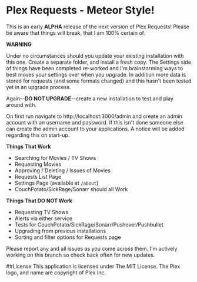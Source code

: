 # Plex Requests - Meteor Style!

This is an early **ALPHA** release of the next version of Plex Requests! Please be aware that things will break, that I am 100% certain of.

**WARNING**

Under no circumstances should you update your existing installation with this one. Create a separate folder, and install a fresh copy. The Settings side of things have been completed re-worked and I'm brainstorming ways to best moves your settings over when you upgrade. In addition more data is stored for requests (and some formats changed) and this hasn't been tested yet in an upgrade process.

Again--**DO NOT UPGRADE**--create a new installation to test and play around with.

On first run navigate to http://localhost:3000/admin and create an admin account with an username and password. If this isn't done someone else can create the admin account to your applications. A notice will be added regarding this on start-up.

**Things That Work**

  - Searching for Movies / TV Shows
  - Requesting Movies
  - Approving / Deleting / Issues of Movies
  - Requests List Page
  - Settings Page (available at `/about`)
  - CouchPotato/SickRage/Sonarr should all Work

**Things That DO NOT Work**

  - Requesting TV Shows
  - Alerts via either service
  - Tests for CouchPotato/SickRage/Sonarr/Pushover/Pushbullet
  - Upgrading from previous installations
  - Sorting and filter options for Requests page

Please report any and all issues as you come across them. I'm actively working on this branch so check back often for new updates.

##License
This application is licensed under The MIT License. The Plex logo, and name are copyright of Plex Inc.
